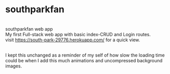 # southparkfan

<br />southparkfan web app
<br />My first Full-stack web app with basic index-CRUD and Login routes.
<br />visit https://south-park-29776.herokuapp.com/ for a quick view.

<br />I kept this unchanged as a reminder of my self of how slow the loading time could be when I add this much animations and uncompressed background images.
